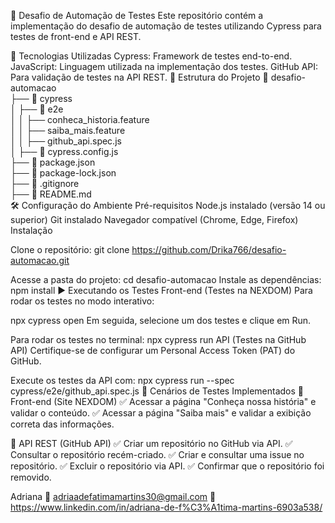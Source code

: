 🚀 Desafio de Automação de Testes
Este repositório contém a implementação do desafio de automação de testes utilizando Cypress para testes de front-end e API REST.

📌 Tecnologias Utilizadas
Cypress: Framework de testes end-to-end.
JavaScript: Linguagem utilizada na implementação dos testes.
GitHub API: Para validação de testes na API REST.
📂 Estrutura do Projeto
📁 desafio-automacao  
 ├── 📁 cypress  
 │   ├── 📁 e2e  
 │   │   ├── conheca_historia.feature  
 │   │   ├── saiba_mais.feature  
 │   │   ├── github_api.spec.js  
 │   ├── 📄 cypress.config.js  
 ├── 📄 package.json  
 ├── 📄 package-lock.json  
 ├── 📄 .gitignore  
 ├── 📄 README.md  
🛠️ Configuração do Ambiente
Pré-requisitos
Node.js instalado (versão 14 ou superior)
Git instalado
Navegador compatível (Chrome, Edge, Firefox)
Instalação

Clone o repositório:
git clone https://github.com/Drika766/desafio-automacao.git

Acesse a pasta do projeto:
cd desafio-automacao
Instale as dependências:
npm install
▶️ Executando os Testes
Front-end (Testes na NEXDOM)
Para rodar os testes no modo interativo:

npx cypress open
Em seguida, selecione um dos testes e clique em Run.

Para rodar os testes no terminal:
npx cypress run
API (Testes na GitHub API)
Certifique-se de configurar um Personal Access Token (PAT) do GitHub.

Execute os testes da API com:
npx cypress run --spec cypress/e2e/github_api.spec.js
📜 Cenários de Testes Implementados
🔹 Front-end (Site NEXDOM)
✅ Acessar a página "Conheça nossa história" e validar o conteúdo.
✅ Acessar a página "Saiba mais" e validar a exibição correta das informações.

🔹 API REST (GitHub API)
✅ Criar um repositório no GitHub via API.
✅ Consultar o repositório recém-criado.
✅ Criar e consultar uma issue no repositório.
✅ Excluir o repositório via API.
✅ Confirmar que o repositório foi removido.

Adriana
📧 adriaadefatimamartins30@gmail.com
🔗 https://www.linkedin.com/in/adriana-de-f%C3%A1tima-martins-6903a538/
